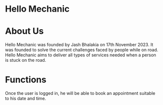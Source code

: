 # Hello Mechanic
# About Us
  Hello Mechanic was founded by Jash Bhalakia on 17th November 2023.
                    It was founded to solve the current challenges faced by people while on road.
                    Hello Mechanic aims to deliver all types of services needed when a person is stuck on the road.
# Functions
Once the user is logged in, he will be able to book an appointment suitable to his date and time.
